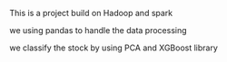 This is a project build on Hadoop and spark

we using pandas to handle the data processing 

we classify the stock by using PCA and XGBoost library

